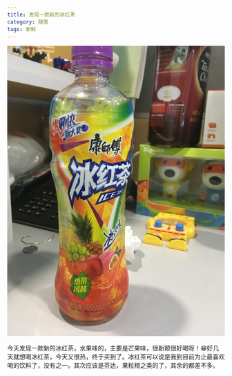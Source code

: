 ```yaml
---
title: 发现一款新的冰红茶
category: 随笔
tags: 新鲜
---
```


![插图](/img/2018-06-28-01.jpg)

今天发现一款新的冰红茶，水果味的，主要是芒果味，很新颖很好喝呀！😁好几天就想喝冰红茶，今天又很热，终于买到了。冰红茶可以说是我到目前为止最喜欢喝的饮料了，没有之一。其次应该是芬达，果粒橙之类的了，其余的都差不多。
